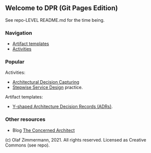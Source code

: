 ## Welcome to DPR (Git Pages Edition)

See repo-LEVEL README.md for the time being.

### Navigation

* [Artifact templates](./artifact-templates/README.md) 
* [Activities](./activities/README.md)

### Popular

Activities:

* [Architectural Decision Capturing](DPR-ArchitecturalDecisionCapturing.md)
* [Stepwise Service Design](activities/SDPR-StepwiseServiceDesign.md) practice.

Artifact templates:

* [Y-shaped Architecture Decision Records (ADRs)](artifact-templates/DPR-ArchitecturalDecisionRecordYForm.md).

### Other resources

* Blog [The Concerned Architect](https://ozimmer.ch/blog/)

(c) Olaf Zimmermann, 2021. All rights reserved. Licensed as Creative Commons (see repo). 